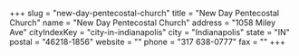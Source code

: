 +++
slug = "new-day-pentecostal-church"
title = "New Day Pentecostal Church"
name = "New Day Pentecostal Church"
address = "1058 Miley Ave"
cityIndexKey = "city-in-indianapolis"
city = "Indianapolis"
state = "IN"
postal = "46218-1856"
website = ""
phone = "317 638-0777"
fax = ""
+++

